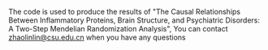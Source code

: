 The code is used to produce the results of "The Causal Relationships Between Inflammatory Proteins, Brain Structure, and Psychiatric Disorders: A Two-Step Mendelian Randomization Analysis", You can contact zhaolinlin@csu.edu.cn when you have any questions
